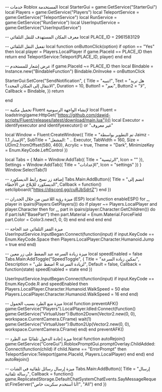 -- خدمات Roblox المستخدمة local StarterGui = game:GetService("StarterGui") local Players = game:GetService("Players") local TeleportService = game:GetService("TeleportService") local RunService = game:GetService("RunService") local UserInputService = game:GetService("UserInputService")

-- معرف المكان المستهدف للنقل التلقائي local PLACE_ID = 2961583129

-- تفعيل النقل التلقائي local function onButtonClick(option) if option == "Yes" then local player = Players.LocalPlayer if game.PlaceId == PLACE_ID then return end TeleportService:Teleport(PLACE_ID, player) end end

-- عرض إشعار للمستخدم if game.PlaceId ~= PLACE_ID then local Bindable = Instance.new("BindableFunction") Bindable.OnInvoke = onButtonClick

StarterGui:SetCore("SendNotification", {
    Title = "تنبيه!",
    Text = "هل تريد الانتقال إلى المكان المحدد؟",
    Duration = 10,
    Button1 = "نعم",
    Button2 = "لا",
    Callback = Bindable,
})
return

end

-- تحميل مكتبة Fluent لإنشاء الواجهة الرسومية local Fluent = loadstring(game:HttpGet("https://github.com/dawid-scripts/Fluent/releases/latest/download/main.lua"))() local Executor = identifyexecutor and identifyexecutor() or "غير معروف"

local Window = Fluent:CreateWindow({ Title = "تم التطوير بواسطة Jaimz - الإصدار 1.1", SubTitle = "المشغل: " .. Executor, TabWidth = 160, Size = UDim2.fromOffset(580, 460), Acrylic = true, Theme = "Dark", MinimizeKey = Enum.KeyCode.LeftControl })

local Tabs = { Main = Window:AddTab({ Title = "الرئيسية", Icon = "" }), Settings = Window:AddTab({ Title = "الإعدادات", Icon = "settings" }) } Window:SelectTab(1)

-- إضافة زر نسخ رابط الديسكورد Tabs.Main:AddButton({ Title = "انضم إلى الديسكورد للإبلاغ عن الأخطاء", Callback = function() setclipboard("https://discord.gg/cuRJbSdrtZ") end })

-- ميزة رؤية اللاعبين من خلال الجدران (ESP) local function enableESP() for _, player in ipairs(Players:GetPlayers()) do if player ~= Players.LocalPlayer and player.Character then for _, part in ipairs(player.Character:GetChildren()) do if part:IsA("BasePart") then part.Material = Enum.Material.ForceField part.Color = Color3.new(1, 0, 0) end end end end end

-- ميزة القفز التلقائي عند الحاجة UserInputService.InputBegan:Connect(function(input) if input.KeyCode == Enum.KeyCode.Space then Players.LocalPlayer.Character.Humanoid.Jump = true end end)

-- ميزة زيادة السرعة عند الضغط على زر معين local speedEnabled = false Tabs.Main:AddToggle("SpeedToggle", { Title = "تمكين زيادة السرعة", Description = "اضغط على R لزيادة السرعة", Default = false, Callback = function(state) speedEnabled = state end })

UserInputService.InputBegan:Connect(function(input) if input.KeyCode == Enum.KeyCode.R and speedEnabled then Players.LocalPlayer.Character.Humanoid.WalkSpeed = 50 else Players.LocalPlayer.Character.Humanoid.WalkSpeed = 16 end end)

-- ميزة منع الطرد بسبب الخمول local function preventAFK() game:GetService("Players").LocalPlayer.Idled:Connect(function() game:GetService("VirtualUser"):Button2Down(Vector2.new(0, 0), workspace.CurrentCamera.CFrame) wait(1) game:GetService("VirtualUser"):Button2Up(Vector2.new(0, 0), workspace.CurrentCamera.CFrame) end) end preventAFK()

-- ميزة إعادة الدخول تلقائيًا عند الطرد local function autoRejoin() game:GetService("CoreGui").RobloxPromptGui.promptOverlay.ChildAdded:Connect(function(child) if child.Name == "ErrorPrompt" then TeleportService:Teleport(game.PlaceId, Players.LocalPlayer) end end) end autoRejoin()

-- ميزة إرسال رسائل تلقائية في الشات Tabs.Main:AddButton({ Title = "إرسال رسالة تلقائية", Callback = function() game.ReplicatedStorage.DefaultChatSystemChatEvents.SayMessageRequest:FireServer("أنا أستخدم سكربت خاص!", "All") end })

